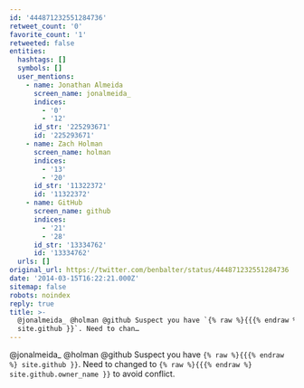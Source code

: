 ```yaml
---
id: '444871232551284736'
retweet_count: '0'
favorite_count: '1'
retweeted: false
entities:
  hashtags: []
  symbols: []
  user_mentions:
    - name: Jonathan Almeida
      screen_name: jonalmeida_
      indices:
        - '0'
        - '12'
      id_str: '225293671'
      id: '225293671'
    - name: Zach Holman
      screen_name: holman
      indices:
        - '13'
        - '20'
      id_str: '11322372'
      id: '11322372'
    - name: GitHub
      screen_name: github
      indices:
        - '21'
        - '28'
      id_str: '13334762'
      id: '13334762'
  urls: []
original_url: https://twitter.com/benbalter/status/444871232551284736
date: '2014-03-15T16:22:21.000Z'
sitemap: false
robots: noindex
reply: true
title: >-
  @jonalmeida_ @holman @github Suspect you have `{% raw %}{{{% endraw %}
  site.github }}`. Need to chan…
---
```


@jonalmeida_ @holman @github Suspect you have `{% raw %}{{{% endraw %} site.github }}`. Need to changed to `{% raw %}{{{% endraw %} site.github.owner_name }}` to avoid conflict.